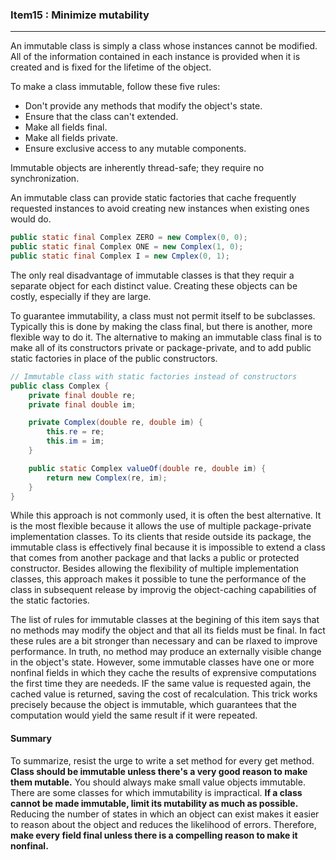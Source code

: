 ### Item15 : Minimize mutability

----------

An immutable class is simply a class whose instances cannot be modified. All of the information contained in each instance is provided when it is created and is fixed for the lifetime of the object.

To make a class immutable, follow these five rules:

- Don't provide any methods that modify the object's state.
- Ensure that the class can't extended.
- Make all fields final.
- Make all fields private.
- Ensure exclusive access to any mutable components.

Immutable objects are inherently thread-safe; they require no synchronization.

An immutable class can provide static factories that cache frequently requested instances to avoid creating new instances when existing ones would do.

```java
public static final Complex ZERO = new Complex(0, 0);
public static final Complex ONE = new Complex(1, 0);
public static final Complex I = new Cmplex(0, 1);
```

The only real disadvantage of immutable classes is that they requir a separate object for each distinct value. Creating these objects can be costly, especially if they are large.

To guarantee immutability, a class must not permit itself to be subclasses. Typically this is done by making the class final, but there is another, more flexible way to do it. The alternative to making an immutable class final is to make all of its constructors private or package-private, and to add public static factories in place of the public constructors.

```java
// Immutable class with static factories instead of constructors
public class Complex {
	private final double re;
	private final double im;

	private Complex(double re, double im) {
		this.re = re;
		this.im = im;
	}

	public static Complex valueOf(double re, double im) {
		return new Complex(re, im);
	}
}
```

While this approach is not commonly used, it is often the best alternative. It is the most flexible because it allows the use of multiple package-private implementation classes. To its clients that reside outside its package, the immutable class is effectively final because it is impossible to extend a class that comes from another package and that lacks a public or protected constructor. Besides allowing the flexibility of multiple implementation classes, this approach makes it possible to tune the performance of the class in subsequent release by improvig the object-caching capabilities of the static factories.

The list of rules for immutable classes at the begining of this item says that no methods may modify the object and that all its fields must be final. In fact these rules are a bit stronger than necessary and can be rlaxed to improve performance. In truth, no method may produce an externally visible change in the object's state. However, some immutable classes have one or more nonfinal fields in which they cache the results of exprensive computations the first time they are neededs. IF the same value is requested again, the cached value is returned, saving the cost of recalculation. This trick works precisely because the object is immutable, which guarantees that the computation would yield the same result if it were repeated.

#### Summary

To summarize, resist the urge to write a set method for every get method. **Class should be immutable unless there's a very good reason to make them mutable.** You should always make small value objects immutable. There are some classes for which immutability is impractical. **If a class cannot be made immutable, limit its mutability as much as possible.** Reducing the number of states in which an object can exist makes it easier to reason about the object and reduces the likelihood of errors. Therefore, **make every field final unless there is a compelling reason to make it nonfinal.**
